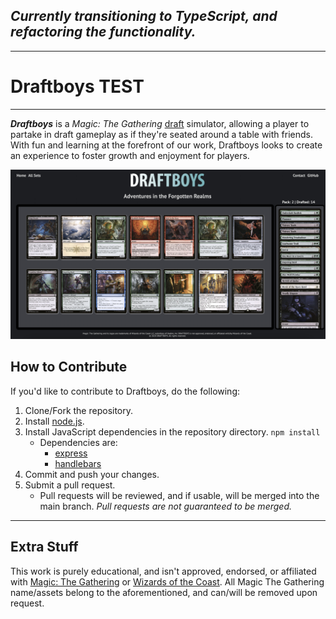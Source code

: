 ## _Currently transitioning to TypeScript, and refactoring the functionality._

---

# Draftboys TEST

---

**_Draftboys_** is a _Magic: The Gathering_ [draft](https://magic.wizards.com/en/game-info/gameplay/formats/booster-draft) simulator, allowing a player to partake in draft gameplay as if they're seated around a table with friends. With fun and learning at the forefront of our work, Draftboys looks to create an experience to foster growth and enjoyment for players.

![Site example](/static/images/readme-ex.jpg)

## How to Contribute

If you'd like to contribute to Draftboys, do the following:

1.  Clone/Fork the repository.
2.  Install [node.js](https://nodejs.org/en/).
3.  Install JavaScript dependencies in the repository directory.
    `npm install`
    - Dependencies are:
      - [express](https://expressjs.com/)
      - [handlebars](https://handlebarsjs.com/)
4.  Commit and push your changes.
5.  Submit a pull request.
    - Pull requests will be reviewed, and if usable, will be merged into the main branch. _Pull requests are not guaranteed to be merged._

---

## Extra Stuff

This work is purely educational, and isn't approved, endorsed, or affiliated with [Magic: The Gathering](https://magic.wizards.com/en) or [Wizards of the Coast](https://company.wizards.com/en). All Magic The Gathering name/assets belong to the aforementioned, and can/will be removed upon request.
